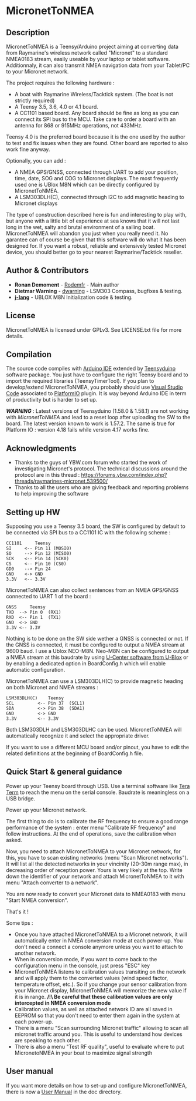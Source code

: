 # MicronetToNMEA

## Description

MicronetToNMEA is a Teensy/Arduino project aiming at converting data from Raymarine's wireless network called "Micronet" to a standard NMEA0183 stream, easily useable by your laptop or tablet software. Additionnaly, it can also transmit NMEA navigation data from your Tablet/PC to your Micronet network.

The project requires the following hardware :
- A boat with Raymarine Wireless/Tacktick system. (The boat is not strictly required)
- A Teensy 3.5, 3.6, 4.0 or 4.1 board.
- A CC1101 based board. Any board should be fine as long as you can connect its SPI bus to the MCU. Take care to order a board with an antenna for 868 or 915MHz operations, not 433MHz.

Teensy 4.0 is the preferred board because it is the one used by the author to test and fix issues when they are found. Other board are reported to also work fine anyway.

Optionally, you can add :
- A NMEA GPS/GNSS, connected through UART to add your position, time, date, SOG and COG to Micronet displays. The most frequently used one is UBlox M8N which can be directly configured by MicronetToNMEA.
- A LSM303DLH(C), connected through I2C to add magnetic heading to Micronet displays

The type of construction described here is fun and interesting to play with, but anyone with a little bit
of experience at sea knows that it will not last long in the wet, salty and brutal environment of a sailing boat.
MicronetToNMEA will abandon you just when you really need it. No garantee can of course be given that this software
will do what it has been designed for.
If you want a robust, reliable and extensively tested Micronet device, you should better go to your nearest Raymarine/Tacktick reseller. 

## Author & Contributors

* **Ronan Demoment** - [Rodemfr](https://github.com/Rodemfr) - Main author 
* **Dietmar Warning** - [dwarning](https://github.com/dwarning) - LSM303 Compass, bugfixes & testing.
* **[j-lang](https://github.com/j-lang)** - UBLOX M8N Initialization code & testing.

## License

MicronetToNMEA is licensed under GPLv3. See LICENSE.txt file for more details.

## Compilation

The source code compiles with [Arduino IDE](https://www.arduino.cc/en/software) extended by [Teensyduino](https://www.pjrc.com/teensy/td_download.html) software package. You just have to configure the right Teensy board and to import the required libraries (TeensyTimerTool). If you plan to develop/extend MicronetToNMEA, you probably should use [Visual Studio Code](https://code.visualstudio.com/) associated to [PlatformIO](https://platformio.org/) plugin. It is way beyond Arduino IDE in term of productivity but is harder to set up.

***WARNING*** : Latest versions of Teensyduino (1.58.0 & 1.58.1) are not working with *MicronetToNMEA* and lead to a reset loop after uploading the SW to the board. The latest version known to work is 1.57.2. The same is true for Platform IO : version 4.18 fails while version 4.17 works fine.

## Acknowledgments

* Thanks to the guys of YBW.com forum who started the work of investigating Micronet's protocol. The technical discussions around the protocol are in this thread : https://forums.ybw.com/index.php?threads/raymarines-micronet.539500/
* Thanks to all the users who are giving feedback and reporting problems to help improving the software

## Setting up HW

Supposing you use a Teensy 3.5 board, the SW is configured by default to be connected via SPI bus to a CC1101 IC with the following scheme :

```
CC1101     Teensy
SI     <-- Pin 11 (MOSI0)
SO     --> Pin 12 (MISO0)
SCK    <-- Pin 14 (SCK0)
CS     <-- Pin 10 (CS0)
GD0    --> Pin 24
GND    <-> GND
3.3V   <-- 3.3V
```

MicronetToNMEA can also collect sentences from an NMEA GPS/GNSS connected to UART 1 of the board :

```
GNSS     Teensy
TXD  --> Pin 0  (RX1)
RXD  <-- Pin 1  (TX1)
GND  <-> GND
3.3V <-- 3.3V
```

Nothing is to be done on the SW side wether a GNSS is connected or not. If the GNSS is connected, it must be configured to output a NMEA stream at 9600 baud. I use a Ublox NEO-M8N. Neo-M8N can be configured to output a NMEA stream at this baudrate by using [U-Center software from U-Blox](https://www.u-blox.com/en/product/u-center) or by enabling a dedicated option in BoardConfig.h which will enable automatic configuration.

MicronetToNMEA can use a LSM303DLH(C) to provide magnetic heading on both Micronet and NMEA streams :

```
LSM303DLH(C)    Teensy
SCL         <-- Pin 37  (SCL1)
SDA         <-> Pin 38  (SDA1)
GND         <-> GND
3.3V        <-- 3.3V
```

Both LSM303DLH and LSM303DLHC can be used. MicronetToNMEA will automatically recognize it and select the appropriate driver.

If you want to use a different MCU board and/or pinout, you have to edit the related definitions at the beginning of BoardConfig.h file.

## Quick Start & general guidance

Power up your Teensy board through USB. Use a terminal software like [Tera Term](http://www.teraterm.org/) to reach the menu on the serial console. Baudrate is meaningless on a USB bridge.

Power up your Micronet network.

The first thing to do is to calibrate the RF frequency to ensure a good range performance of the system : enter menu "Calibrate RF frequency" and follow instructions. At the end of operations, save the calibration when asked. 

Now, you need to attach MicronetToNMEA to your Micronet network, for this, you have to scan existing networks
(menu "Scan Micronet networks"). It will list all the detected networks in your vincinity (20-30m range max), in decreasing
order of reception power. Yours is very likely at the top.
Write down the identifier of your network and attach MicronetToNMEA to it with menu "Attach converter to a network".
 
You are now ready to convert your Micronet data to NMEA0183 with menu "Start NMEA conversion".

That's it !

Some tips :

- Once you have attached MicronetToNMEA to a Micronet network, it will automatically enter in NMEA conversion mode at each power-up. You don't need a connect a console anymore unless you want to attach to another network.
- When in conversion mode, if you want to come back to the configuration menu in the console, just press "ESC" key
- MicronetToNMEA listens to calibration values transiting on the network and will apply them to the converted values (wind speed factor, temperature offset, etc.). So if you change your sensor calibration from your Micronet display, MicronetToNMEA will memorize the new value if it is in range. **/!\ Be careful that these calibration values are only intercepted in NMEA conversion mode**
- Calibration values, as well as attached network ID are all saved in EEPROM so that you don't need to enter them again in the system at each power-up.
- There is a menu "Scan surrounding Micronet traffic" allowing to scan all micronet traffic around you. This is useful to understand how devices are speaking to each other.
- There is also a menu "Test RF quality", useful to evaluate where to put MicronetoNMEA in your boat to maximize signal strength
  
## User manual

If you want more details on how to set-up and configure MicronetToNMEA, there is now a [User Manual](https://github.com/Rodemfr/MicronetToNMEA/blob/master/doc/user_manual/user_manual.md) in the doc directory.

